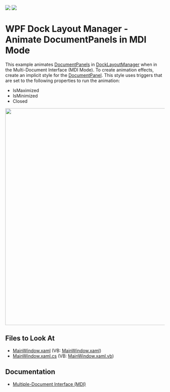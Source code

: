 <!-- default badges list -->
[![](https://img.shields.io/badge/Open_in_DevExpress_Support_Center-FF7200?style=flat-square&logo=DevExpress&logoColor=white)](https://supportcenter.devexpress.com/ticket/details/E4192)
[![](https://img.shields.io/badge/📖_How_to_use_DevExpress_Examples-e9f6fc?style=flat-square)](https://docs.devexpress.com/GeneralInformation/403183)
<!-- default badges end -->
# WPF Dock Layout Manager - Animate DocumentPanels in MDI Mode

This example animates [DocumentPanels](https://docs.devexpress.com/WPF/DevExpress.Xpf.Docking.DocumentPanel) in [DockLayoutManager](https://docs.devexpress.com/WPF/DevExpress.Xpf.Docking.DockLayoutManager) when in the Multi-Document Interface (MDI Mode). To create animation effects, create an implicit style for the [DocumentPanel](https://docs.devexpress.com/WPF/DevExpress.Xpf.Docking.DocumentPanel). This style uses triggers that are set to the following properties to run the animation:

- IsMaximized
- IsMinimized
- Closed

<img src="https://raw.githubusercontent.com/DevExpress-Examples/how-to-animate-documentpanels-in-docklayoutmanager-when-documentgroups-mdistyle-is-set-to-mdi-e4192/21.1.5-update/wpf-dock-layout-manager-animate-documentgroups.gif" width="685px"/>

<!-- default file list -->
## Files to Look At

* [MainWindow.xaml](./CS/DocumentGroup_MDI_Ex/MainWindow.xaml) (VB: [MainWindow.xaml](./VB/DocumentGroup_MDI_Ex/MainWindow.xaml))
* [MainWindow.xaml.cs](./CS/DocumentGroup_MDI_Ex/MainWindow.xaml.cs) (VB: [MainWindow.xaml.vb](./VB/DocumentGroup_MDI_Ex/MainWindow.xaml.vb))
<!-- default file list end -->

## Documentation

- [Multiple-Document Interface (MDI)](https://docs.devexpress.com/WPF/7209)
